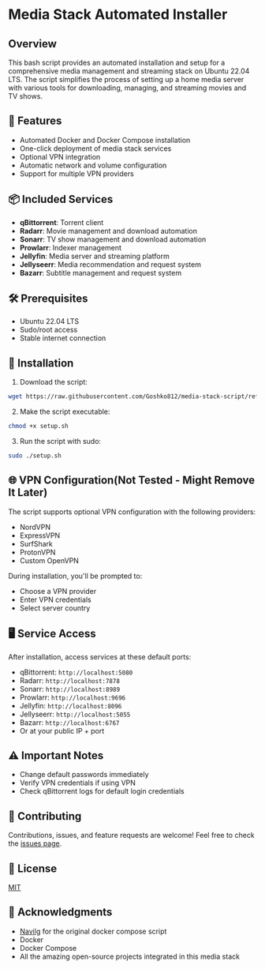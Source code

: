 # Media Stack Automated Installer

## Overview

This bash script provides an automated installation and setup for a comprehensive media management and streaming stack on Ubuntu 22.04 LTS. The script simplifies the process of setting up a home media server with various tools for downloading, managing, and streaming movies and TV shows.

## 🚀 Features

- Automated Docker and Docker Compose installation
- One-click deployment of media stack services
- Optional VPN integration
- Automatic network and volume configuration
- Support for multiple VPN providers

## 📦 Included Services

- **qBittorrent**: Torrent client
- **Radarr**: Movie management and download automation
- **Sonarr**: TV show management and download automation
- **Prowlarr**: Indexer management
- **Jellyfin**: Media server and streaming platform
- **Jellyseerr**: Media recommendation and request system
- **Bazarr**: Subtitle management and request system

## 🛠️ Prerequisites

- Ubuntu 22.04 LTS
- Sudo/root access
- Stable internet connection

## 🔧 Installation

1. Download the script:
```bash
wget https://raw.githubusercontent.com/Goshko812/media-stack-script/refs/heads/main/setup.sh
```

2. Make the script executable:
```bash
chmod +x setup.sh
```

3. Run the script with sudo:
```bash
sudo ./setup.sh
```

## 🌐 VPN Configuration(Not Tested - Might Remove It Later)

The script supports optional VPN configuration with the following providers:
- NordVPN
- ExpressVPN
- SurfShark
- ProtonVPN
- Custom OpenVPN

During installation, you'll be prompted to:
- Choose a VPN provider
- Enter VPN credentials
- Select server country

## 🖥️ Service Access

After installation, access services at these default ports:
- qBittorrent: `http://localhost:5080`
- Radarr: `http://localhost:7878`
- Sonarr: `http://localhost:8989`
- Prowlarr: `http://localhost:9696`
- Jellyfin: `http://localhost:8096`
- Jellyseerr: `http://localhost:5055`
- Bazarr: `http://localhost:6767`
- Or at your public IP + port

## ⚠️ Important Notes

- Change default passwords immediately
- Verify VPN credentials if using VPN
- Check qBittorrent logs for default login credentials

## 🤝 Contributing

Contributions, issues, and feature requests are welcome! Feel free to check the [issues page](https://github.com/Goshko812/media-stack-script/issues).

## 📝 License

[MIT](https://github.com/Goshko812/media-stack-script/blob/main/LICENSE)

## 🙏 Acknowledgments
- [Navilg](https://github.com/navilg/media-stack) for the original docker compose script
- Docker
- Docker Compose
- All the amazing open-source projects integrated in this media stack
